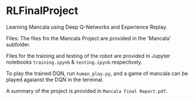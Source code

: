 # RLFinalProject
Learning Mancala using Deep Q-Networks and Experience Replay.

Files:
The files fro the Mancala Project are provided in the 'Mancala' subfolder.<br/>

Files for the training and testing of the robot are provided in Jupyter notebooks ```training.ipynb``` & ```testing.ipynb``` respectively.<br/>

To play the trained DQN, run ```human_play.py```, and a game of mancala can be played agaianst the DQN in the terminal.<br/>

A summary of the project is provided in  ```Mancala Final Report.pdf```.<br/>
